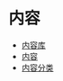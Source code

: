 <!-- ex_nonav -->

# 内容

* [内容库](./content-group.md)
* [内容](./content.md)
* [内容分类](./content-category.md)